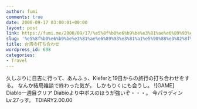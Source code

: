 ```yaml
---
author: fumi
comments: true
date: 2000-09-17 03:00:01+00:00
layout: post
link: https://fumi.me/2000/09/17/%e5%8f%b0%e6%b9%be%e3%81%ae%e6%89%93%e3%81%a1%e5%90%88%e3%82%8f%e3%81%9b/
slug: '%e5%8f%b0%e6%b9%be%e3%81%ae%e6%89%93%e3%81%a1%e5%90%88%e3%82%8f%e3%81%9b'
title: 台湾の打ち合わせ
wordpress_id: 698
categories:
- Travel
---
```


久しぶりに日吉に行って、あんふぅ、Kieferと19日からの旅行の打ち合わせをする。
なんか結局雑談で終わった気が。
しかもりくにも会うし。
![GAME]  Diablo一週目クリア
Diabioより中ボスのほうが強いぞ・・・。
今パラディンLv.27っす。
TDIARY2.00.00
